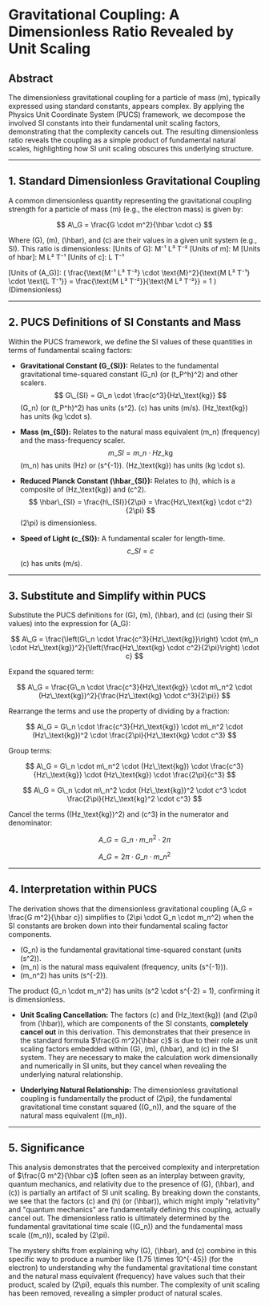# Gravitational Coupling: A Dimensionless Ratio Revealed by Unit Scaling

## Abstract

The dimensionless gravitational coupling for a particle of mass \(m\), typically expressed using standard constants, appears complex. By applying the Physics Unit Coordinate System (PUCS) framework, we decompose the involved SI constants into their fundamental unit scaling factors, demonstrating that the complexity cancels out. The resulting dimensionless ratio reveals the coupling as a simple product of fundamental natural scales, highlighting how SI unit scaling obscures this underlying structure.

---

## 1. Standard Dimensionless Gravitational Coupling

A common dimensionless quantity representing the gravitational coupling strength for a particle of mass \(m\) (e.g., the electron mass) is given by:

$$
A\_G = \frac{G \cdot m^2}{\hbar \cdot c}
$$

Where \(G\), \(m\), \(\hbar\), and \(c\) are their values in a given unit system (e.g., SI). This ratio is dimensionless:
[Units of G]: M⁻¹ L³ T⁻²
[Units of m]: M
[Units of hbar]: M L² T⁻¹
[Units of c]: L T⁻¹

[Units of \(A\_G\)]: \( \frac{\text{M⁻¹ L³ T⁻²} \cdot \text{M}^2}{\text{M L² T⁻¹} \cdot \text{L T⁻¹}} = \frac{\text{M L³ T⁻²}}{\text{M L³ T⁻²}} = 1 \) (Dimensionless)

---

## 2. PUCS Definitions of SI Constants and Mass

Within the PUCS framework, we define the SI values of these quantities in terms of fundamental scaling factors:

*   **Gravitational Constant \(G\_{SI}\):** Relates to the fundamental gravitational time-squared constant \(G\_n\) (or \(t\_P^h\)^2) and other scalers.
    $$ G\_{SI} = G\_n \cdot \frac{c^3}{Hz\_\text{kg}} $$
    \(G\_n\) (or \(t\_P^h\)^2) has units \(s^2\). \(c\) has units \(m/s\). \(Hz\_\text{kg}\) has units \(kg \cdot s\).

*   **Mass \(m\_{SI}\):** Relates to the natural mass equivalent \(m\_n\) (frequency) and the mass-frequency scaler.
    $$ m\_{SI} = m\_n \cdot Hz\_\text{kg} $$
    \(m\_n\) has units \(Hz\) or \(s^{-1}\). \(Hz\_\text{kg}\) has units \(kg \cdot s\).

*   **Reduced Planck Constant \(\hbar\_{SI}\):** Relates to \(h\), which is a composite of \(Hz\_\text{kg}\) and \(c^2\).
    $$ \hbar\_{SI} = \frac{h\_{SI}}{2\pi} = \frac{Hz\_\text{kg} \cdot c^2}{2\pi} $$
    \(2\pi\) is dimensionless.

*   **Speed of Light \(c\_{SI}\):** A fundamental scaler for length-time.
    $$ c\_{SI} = c $$
    \(c\) has units \(m/s\).

---

## 3. Substitute and Simplify within PUCS

Substitute the PUCS definitions for \(G\), \(m\), \(\hbar\), and \(c\) (using their SI values) into the expression for \(A\_G\):

$$
A\_G = \frac{\left(G\_n \cdot \frac{c^3}{Hz\_\text{kg}}\right) \cdot (m\_n \cdot Hz\_\text{kg})^2}{\left(\frac{Hz\_\text{kg} \cdot c^2}{2\pi}\right) \cdot c}
$$

Expand the squared term:

$$
A\_G = \frac{G\_n \cdot \frac{c^3}{Hz\_\text{kg}} \cdot m\_n^2 \cdot (Hz\_\text{kg})^2}{\frac{Hz\_\text{kg} \cdot c^3}{2\pi}}
$$

Rearrange the terms and use the property of dividing by a fraction:

$$
A\_G = G\_n \cdot \frac{c^3}{Hz\_\text{kg}} \cdot m\_n^2 \cdot (Hz\_\text{kg})^2 \cdot \frac{2\pi}{Hz\_\text{kg} \cdot c^3}
$$

Group terms:

$$
A\_G = G\_n \cdot m\_n^2 \cdot (Hz\_\text{kg}) \cdot \frac{c^3}{Hz\_\text{kg}} \cdot (Hz\_\text{kg}) \cdot \frac{2\pi}{c^3}
$$

$$
A\_G = G\_n \cdot m\_n^2 \cdot (Hz\_\text{kg})^2 \cdot c^3 \cdot \frac{2\pi}{Hz\_\text{kg}^2 \cdot c^3}
$$

Cancel the terms \((Hz\_\text{kg})^2\) and \(c^3\) in the numerator and denominator:

$$
A\_G = G\_n \cdot m\_n^2 \cdot 2\pi
$$

$$
A\_G = 2\pi \cdot G\_n \cdot m\_n^2
$$

---

## 4. Interpretation within PUCS

The derivation shows that the dimensionless gravitational coupling \(A\_G = \frac{G m^2}{\hbar c}\) simplifies to \(2\pi \cdot G\_n \cdot m\_n^2\) when the SI constants are broken down into their fundamental scaling factor components.

*   \(G\_n\) is the fundamental gravitational time-squared constant (units \(s^2\)).
*   \(m\_n\) is the natural mass equivalent (frequency, units \(s^{-1}\)).
*   \(m\_n^2\) has units \(s^{-2}\).

The product \(G\_n \cdot m\_n^2\) has units \(s^2 \cdot s^{-2} = 1\), confirming it is dimensionless.

*   **Unit Scaling Cancellation:** The factors \(c\) and \(Hz\_\text{kg}\) (and \(2\pi\) from \(\hbar\)), which are components of the SI constants, **completely cancel out** in this derivation. This demonstrates that their presence in the standard formula $\frac{G m^2}{\hbar c}$ is due to their role as unit scaling factors embedded within \(G\), \(m\), \(\hbar\), and \(c\) in the SI system. They are necessary to make the calculation work dimensionally and numerically in SI units, but they cancel when revealing the underlying natural relationship.

*   **Underlying Natural Relationship:** The dimensionless gravitational coupling is fundamentally the product of \(2\pi\), the fundamental gravitational time constant squared (\(G\_n\)), and the square of the natural mass equivalent (\(m\_n\)).

---

## 5. Significance

This analysis demonstrates that the perceived complexity and interpretation of $\frac{G m^2}{\hbar c}$ (often seen as an interplay between gravity, quantum mechanics, and relativity due to the presence of \(G\), \(\hbar\), and \(c\)) is partially an artifact of SI unit scaling. By breaking down the constants, we see that the factors \(c\) and \(h\) (or \(\hbar\)), which might imply "relativity" and "quantum mechanics" are fundamentally defining this coupling, actually cancel out. The dimensionless ratio is ultimately determined by the fundamental gravitational time scale (\(G\_n\)) and the fundamental mass scale (\(m\_n\)), scaled by \(2\pi\).

The mystery shifts from explaining why \(G\), \(\hbar\), and \(c\) combine in this specific way to produce a number like \(1.75 \times 10^{-45}\) (for the electron) to understanding why the fundamental gravitational time constant and the natural mass equivalent (frequency) have values such that their product, scaled by \(2\pi\), equals this number. The complexity of unit scaling has been removed, revealing a simpler product of natural scales.